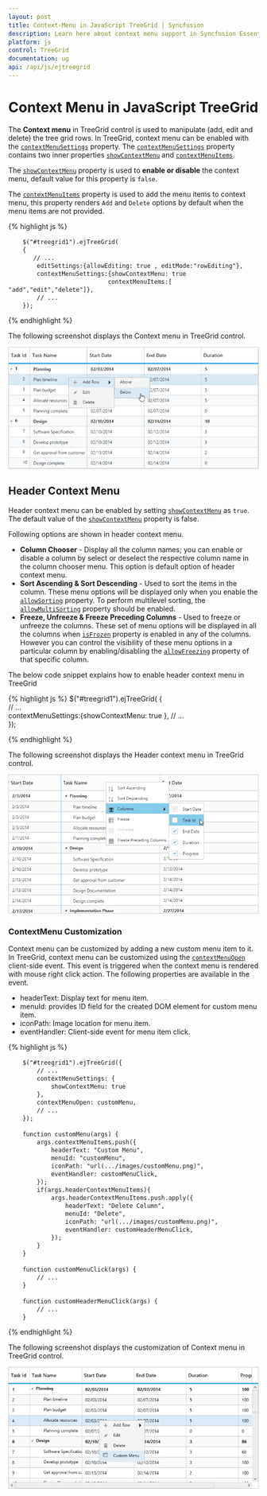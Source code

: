 ```yaml
---
layout: post
title: Context-Menu in JavaScript TreeGrid | Syncfusion
description: Learn here about context menu support in Syncfusion Essential JavaScript TreeGrid Control, its elements, and more.
platform: js
control: TreeGrid
documentation: ug
api: /api/js/ejtreegrid
---
```


# Context Menu in JavaScript TreeGrid

The **Context menu** in TreeGrid control is used to manipulate (add, edit and delete) the tree grid rows. In TreeGrid, context menu can be enabled with the [`contextMenuSettings`](/api/js/ejtreegrid#members:contextmenusettings) property. The [`contextMenuSettings`](/api/js/ejtreegrid#members:contextmenusettings) property contains two inner properties [`showContextMenu`](/api/js/ejtreegrid#members:contextmenusettings-showcontextmenu "contextMenuSettings.showContextMenu") and [`contextMenuItems`](/api/js/ejtreegrid#members:contextmenusettings-contextmenuitems "contextMenuSettings.contextMenuItems").

The [`showContextMenu`](/api/js/ejtreegrid#members:contextmenusettings-showcontextmenu "contextMenuSettings.showContextMenu") property is used to **enable or disable** the context menu, default value for this property is `false`.

The [`contextMenuItems`](/api/js/ejtreegrid#members:contextmenusettings-contextmenuitems "contextMenuSettings.contextMenuItems") property is used to add the menu items to context menu, this property renders `Add` and `Delete` options by default when the menu items are not provided.

{% highlight js %}

        $("#treegrid1").ejTreeGrid(
        {   
           // ...     
            editSettings:{allowEditing: true , editMode:"rowEditing"},
            contextMenuSettings:{showContextMenu: true 
                                contextMenuItems:[ "add","edit","delete"]},
            // ...             
        });

{% endhighlight %}

The following screenshot displays the Context menu in TreeGrid control.

![Context Menu in JavaScript TreeGrid](/js/TreeGrid/Context-Menu_images/Context-Menu_img1.png)

## Header Context Menu
Header context menu can be enabled by setting [`showContextMenu`](/api/js/ejtreegrid#members:contextmenusettings-showcontextmenu "contextMenuSettings.showContextMenu") as `true`. The default value of the [`showContextMenu`](/api/js/ejtreegrid#members:contextmenusettings-showcontextmenu "contextMenuSettings.showContextMenu") property is false.

Following options are shown in header context menu. 

* **Column Chooser** - Display all the column names; you can enable or disable a column by select or deselect the respective column name in the column chooser menu. This option is default option of header context menu.
* **Sort Ascending & Sort Descending** - Used to sort the items in the column. These menu options will be displayed only when you enable the [`allowSorting`](/api/js/ejtreegrid#members:allowsorting) property. To perform multilevel sorting, the [`allowMultiSorting`](/api/js/ejtreegrid#members:allowmultisorting) property should be enabled.
* **Freeze, Unfreeze & Freeze Preceding Columns** - Used to freeze or unfreeze the columns. These set of menu options will be displayed in all the columns when [`isFrozen`](/api/js/ejtreegrid#members:columns-isfrozen "columns.isFrozen") property is enabled in any of the columns. However you can control the visibility of these menu options in a particular column by enabling/disabling the [`allowFreezing`](/api/js/ejtreegrid#members:columns-allowfreezing "columns.allowFreezing") property of that specific column.

The below code snippet explains how to enable header context menu in TreeGrid

{% highlight js %}
    $("#treegrid1").ejTreeGrid(
    {   
        // ...     
        contextMenuSettings:{showContextMenu: true },
        // ...             
    });

{% endhighlight %}


The following screenshot displays the Header context menu in TreeGrid control.

![Header Context Menu in JavaScript TreeGrid](/js/TreeGrid/Context-Menu_images/Context-Menu_img2.png)

### ContextMenu Customization

Context menu can be customized by adding a new custom menu item to it. In TreeGrid, context menu can be customized using the [`contextMenuOpen`](https://help.syncfusion.com/api/js/ejtreegrid#events:contextmenuopen "contextMenuOpen") client-side event. This event is triggered when the context menu is rendered with mouse right click action. The following properties are available in the event.

* headerText: Display text for menu item.
* menuId: provides ID field for the created DOM element for custom menu item.
* iconPath: Image location for menu item.
* eventHandler: Client-side event for menu item click.

{% highlight js %}

        $("#treegrid1").ejTreeGrid({
            // ...     
            contextMenuSettings: {
                showContextMenu: true
            },
            contextMenuOpen: customMenu,
            // ...             
        });

        function customMenu(args) {
            args.contextMenuItems.push({
                headerText: "Custom Menu",
                menuId: "customMenu",
                iconPath: "url(.../images/customMenu.png)",
                eventHandler: customMenuClick,
            });
            if(args.headerContextMenuItems){
                args.headerContextMenuItems.push.apply({
                    headerText: "Delete Column",
                    menuId: "Delete",
                    iconPath: "url(.../images/customMenu.png)",
                    eventHandler: customHeaderMenuClick,
                });
            }
        }

        function customMenuClick(args) {
            // ...
        }

        function customHeaderMenuClick(args) {
            // ...
        }

{% endhighlight %}

The following screenshot displays the customization of Context menu in TreeGrid control.

![Context Menu Customization in JavaScript TreeGrid](/js/TreeGrid/Context-Menu_images/Context-Menu_img2.jpg)

